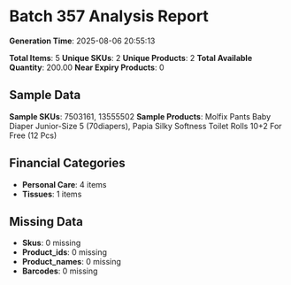 # Batch 357 Analysis Report

**Generation Time**: 2025-08-06 20:55:13

**Total Items**: 5
**Unique SKUs**: 2
**Unique Products**: 2
**Total Available Quantity**: 200.00
**Near Expiry Products**: 0

## Sample Data
**Sample SKUs**: 7503161, 13555502
**Sample Products**: Molfix Pants Baby Diaper Junior-Size 5 (70diapers), Papia Silky Softness Toilet Rolls 10+2 For Free (12 Pcs)

## Financial Categories
- **Personal Care**: 4 items
- **Tissues**: 1 items

## Missing Data
- **Skus**: 0 missing
- **Product_ids**: 0 missing
- **Product_names**: 0 missing
- **Barcodes**: 0 missing
